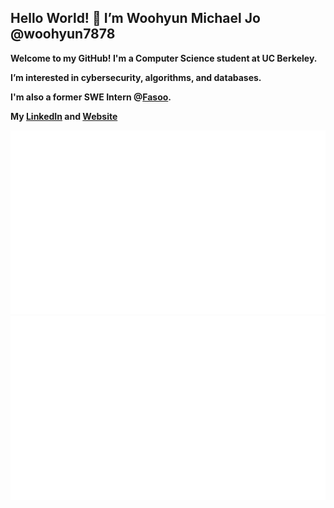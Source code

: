 ## Hello World! 👋 I’m Woohyun Michael Jo @woohyun7878 

**Welcome to my GitHub! I'm a Computer Science student at UC Berkeley.**

**I’m interested in cybersecurity, algorithms, and databases.**

**I'm also a former SWE Intern @[**Fasoo**](https://en.fasoo.com/).**

**My [LinkedIn](linkedin.com/in/woohyunmjo) and [Website](woohyunmjo.com)**


<a href="https://github.com/woohyun7878/github-stats">

![](https://github.com/woohyun7878/github-stats/blob/master/generated/overview.svg)
![](https://github.com/woohyun7878/github-stats/blob/master/generated/languages.svg)

</a>
